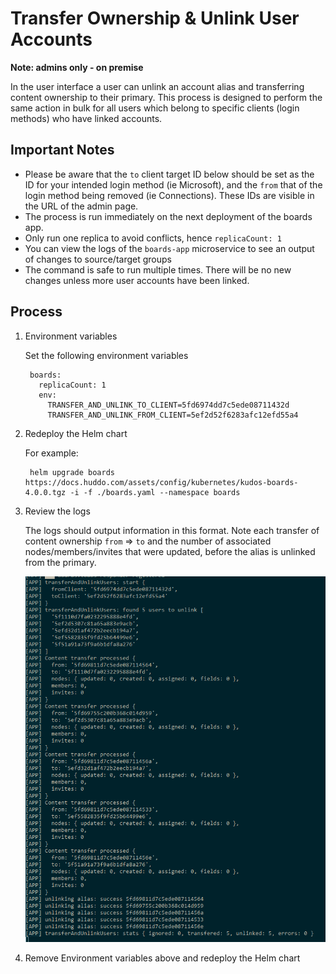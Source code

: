 # Transfer Ownership & Unlink User Accounts
**Note: admins only - on premise**

In the user interface a user can unlink an account alias and transferring content ownership to their primary. This process is designed to perform the same action in bulk for all users which belong to specific clients (login methods) who have linked accounts. 

## Important Notes

  - Please be aware that the `to` client target ID below should be set as the ID for your intended login method (ie Microsoft), and the `from` that of the login method being removed (ie Connections). These IDs are visible in the URL of the admin page.
  - The process is run immediately on the next deployment of the boards app.
  - Only run one replica to avoid conflicts, hence `replicaCount: 1`
  - You can view the logs of the `boards-app` microservice to see an output of changes to source/target groups
  - The command is safe to run multiple times. There will be no new changes unless more user accounts have been linked.


## Process
1. Environment variables

    Set the following environment variables

        boards:
          replicaCount: 1
          env:
            TRANSFER_AND_UNLINK_TO_CLIENT=5fd6974dd7c5ede08711432d
            TRANSFER_AND_UNLINK_FROM_CLIENT=5ef2d52f6283afc12efd55a4

1. Redeploy the Helm chart

    For example:

        helm upgrade boards https://docs.huddo.com/assets/config/kubernetes/kudos-boards-4.0.0.tgz -i -f ./boards.yaml --namespace boards

1. Review the logs

    The logs should output information in this format. Note each transfer of content ownership `from` => `to` and the number of associated nodes/members/invites that were updated, before the alias is unlinked from the primary.

    ![Transfer ownership unlink logs](/assets/boards/admin/transfer-ownership-unlink-logs.png)

1. Remove Environment variables above and redeploy the Helm chart

